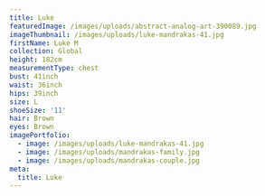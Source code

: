 ```yaml
---
title: Luke
featuredImage: /images/uploads/abstract-analog-art-390089.jpg
imageThumbnail: /images/uploads/luke-mandrakas-41.jpg
firstName: Luke M
collection: Global
height: 182cm
measurementType: chest
bust: 41inch
waist: 36inch
hips: 39inch
size: L
shoeSize: '11'
hair: Brown
eyes: Brown
imagePortfolio:
  - image: /images/uploads/luke-mandrakas-41.jpg
  - image: /images/uploads/mandrakas-family.jpg
  - image: /images/uploads/mandrakas-couple.jpg
meta:
  title: Luke
---
```


